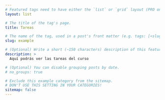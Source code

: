 ```yaml
---
# Featured tags need to have either the `list` or `grid` layout (PRO only).
layout: list

# The title of the tag's page.
title: Tareas

# The name of the tag, used in a post's front matter (e.g. tags: [<slug>]).
slug: example

# (Optional) Write a short (~150 characters) description of this featured tag.
description: >
  Aquí podrás ver las tareas del curso

# (Optional) You can disable grouping posts by date.
# no_groups: true

# Exclude this example category from the sitemap.
# DON'T USE THIS SETTING IN YOUR CATEGORIES!
sitemap: false
---
```

